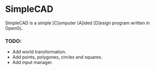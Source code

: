 # SimpleCAD

SimpleCAD is a simple [C]omputer [A]ided [D]esign program written in OpenGL.

### TODO:
- Add world transformation.
- Add points, polygones, circles and squares.
- Add input manager.
